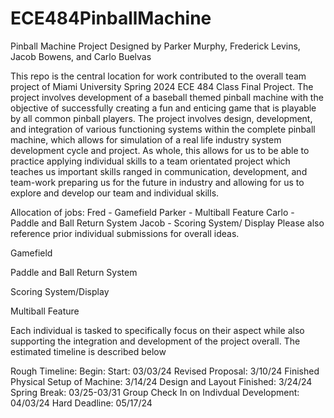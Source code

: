 # ECE484PinballMachine
Pinball Machine Project Designed by Parker Murphy, Frederick Levins, Jacob Bowens, and Carlo Buelvas


This repo is the central location for work contributed to the overall team project of Miami University Spring 2024 ECE 484 Class Final Project. The project involves development of a baseball themed pinball machine with the objective of successfully creating a fun and enticing game that is playable by all common pinball players. The project involves design, development, and integration of various functioning systems within the complete pinball machine, which allows for simulation of a real life industry system development cycle and project. As whole, this allows for us to be able to practice applying individual skills to a team orientated project which teaches us important skills ranged in communication, development, and team-work preparing us for the future in industry and allowing for us to explore and develop our team and individual skills.

Allocation of jobs:
Fred - Gamefield 
Parker - Multiball Feature
Carlo - Paddle and Ball Return System
Jacob - Scoring System/ Display
Please also reference prior individual submissions for overall ideas. 

Gamefield 

Paddle and Ball Return System

Scoring System/Display 

Multiball Feature

Each individual is tasked to specifically focus on their aspect while also supporting the integration and development of the project overall. The estimated timeline is described below

Rough Timeline:
Begin: 
Start: 03/03/24
Revised Proposal: 3/10/24
Finished Physical Setup of Machine: 3/14/24
Design and Layout Finished: 3/24/24
Spring Break: 03/25-03/31
Group Check In on Indivdual Development: 04/03/24
Hard Deadline: 05/17/24
